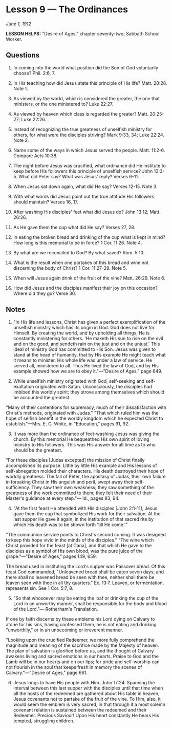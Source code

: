 # Lesson 9 — The Ordinances

*June 1, 1912*

**LESSON HELPS:** "Desire of Ages," chapter seventy-two; Sabbath School Worker.

## Questions

1. In coming into the world what position did the Son of God voluntarily choose? Phil. 2:6, 7.

2. In His teaching how did Jesus state this principle of His life? Matt. 20:28. Note 1.

3. As viewed by the world, which is considered the greater, the one that ministers, or the one ministered to? Luke 22:27.

4. As viewed by heaven which class is regarded the greater? Matt. 20:25-27; Luke 22:26.

5. Instead of recognizing the true greatness of unselfish ministry for others, for what were the disciples striving? Mark 9:33, 34; Luke 22:24. Note 2.

6. Name some of the ways in which Jesus served the people. Matt. 11:2-6. Compare Acts 10:38.

7. The night before Jesus was crucified, what ordinance did He institute to keep before His followers this principle of unselfish service? John 13:3-5. What did Peter say? What was Jesus' reply? Verses 6-11.

8. When Jesus sat down again, what did He say? Verses 12-15. Note 3.

9. With what words did Jesus point out the true attitude His followers should maintain? Verses 16, 17.

10. After washing His disciples' feet what did Jesus do? John 13:12; Matt. 26:26.

11. As He gave them the cup what did He say? Verses 27, 28.

12. In eating the broken bread and drinking of the cup what is kept in mind? How long is this memorial to be in force? 1 Cor. 11:26. Note 4.

13. By what are we reconciled to God? By what saved? Rom. 5:10.

14. What is the result when one partakes of this bread and wine not discerning the body of Christ? 1 Cor. 11:27-29. Note 5.

15. When will Jesus again drink of the fruit of the vine? Matt. 26:29. Note 6.

16. How did Jesus and the disciples manifest their joy on this occasion? Where did they go? Verse 30.

## Notes

1. "In His life and lessons, Christ has given a perfect exemplification of the unselfish ministry which has its origin in God. God does not live for Himself. By creating the world, and by upholding all things, He is constantly ministering for others. 'He maketh His sun to rise on the evil and on the good, and sendeth rain on the just and on the unjust.' This ideal of ministry God has committed to His Son. Jesus was given to stand at the head of humanity, that by His example He might teach what it means to minister. His whole life was under a law of service. He served all, ministered to all. Thus He lived the law of God, and by His example showed how we are to obey it."—"Desire of Ages," page 649.

2. While unselfish ministry originated with God, self-seeking and self-exaltation originated with Satan. Unconsciously, the disciples had imbibed this worldly spirit; they strove among themselves which should be accounted the greatest.

"Many of their contentions for supremacy, much of their dissatisfaction with Christ's methods, originated with Judas." "That which ruled him was the hope of selfish benefit in the worldly kingdom which he expected Christ to establish."—Mrs. E. G. White, in "Education," pages 91, 92.

3. It was more than the ordinance of feet-washing Jesus was giving the church. By this memorial He bequeathed His own spirit of loving ministry to His followers. This was His answer for all time as to who should be the greatest.

"For these disciples [Judas excepted] the mission of Christ finally accomplished its purpose. Little by little His example and His lessons of self-abnegation molded their characters. His death destroyed their hope of worldly greatness. The fall of Peter, the apostasy of Judas, their own failure in forsaking Christ in His anguish and peril, swept away their self-sufficiency. They saw their own weakness; they saw something of the greatness of the work committed to them; they felt their need of their Master's guidance at every step."— Id., pages 93, 94.

4. "At the first feast He attended with His disciples [John 2:1-11], Jesus gave them the cup that symbolized His work for their salvation. At the last supper He gave it again, in the institution of that sacred rite by which His death was to be shown forth 'till He come.'"

"The communion service points to Christ's second coming. It was designed to keep this hope vivid in the minds of the disciples." "The wine which Christ provided for the feast [at Cana], and that which He gave to the disciples as a symbol of His own blood, was the pure juice of the grape."—"Desire of Ages," pages 149, 659.

The bread used in instituting the Lord's supper was Passover bread. Of this feast God commanded, "Unleavened bread shall be eaten seven days; and there shall no leavened bread be seen with thee, neither shall there be leaven seen with thee in all thy quarters." Ex. 13:7. Leaven, or fermentation, represents sin. See 1 Cor. 5:7, 8.

5. "So that whosoever may be eating the loaf or drinking the cup of the Lord in an unworthy manner, shall be responsible for the body and blood of the Lord."— Rotherham's Translation.

If one by faith discerns by these emblems his Lord dying on Calvary to atone for his sins, having confessed them, he is not eating and drinking "unworthily," or in an unbecoming or irreverent manner.

"Looking upon the crucified Redeemer, we more fully comprehend the magnitude and meaning of the sacrifice made by the Majesty of heaven. The plan of salvation is glorified before us, and the thought of Calvary awakens living and sacred emotions in our hearts. Praise to God and the Lamb will be in our hearts and on our lips; for pride and self-worship can not flourish in the soul that keeps fresh in memory the scenes of Calvary."—"Desire of Ages," page 661.

6. Jesus longs to have His people with Him. John 17:24. Spanning the interval between this last supper with the disciples until that time when all the hosts of the redeemed are gathered about His table in heaven, Jesus covenants not to partake of the fruit of the vine. To Him, also, it would seem the emblem is very sacred, in that through it a most solemn covenant relation is sustained between the redeemed and their Redeemer. Precious Saviour! Upon His heart constantly He bears His tempted, struggling children.